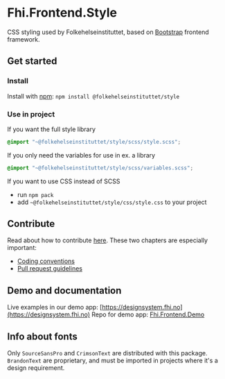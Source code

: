 # Fhi.Frontend.Style

CSS styling used by Folkehelseinstituttet, based on [Bootstrap](https://getbootstrap.com) frontend framework.

## Get started

### Install

Install with [npm](https://www.npmjs.com): `npm install @folkehelseinstituttet/style`

### Use in project

If you want the full style library

```scss
@import "~@folkehelseinstituttet/style/scss/style.scss";
```

If you only need the variables for use in ex. a library

```scss
@import "~@folkehelseinstituttet/style/scss/variables.scss";
```

If you want to use CSS instead of SCSS

- run `npm pack`
- add `~@folkehelseinstituttet/style/css/style.css` to your project

## Contribute

Read about how to contribute [here](https://github.com/folkehelseinstituttet/Fhi.Frontend.Style/blob/main/CONTRIBUTING.md). These two chapters are especially important:

- [Coding conventions](https://github.com/folkehelseinstituttet/Fhi.Frontend.Style/blob/main/CONTRIBUTING.md#coding-conventions)  
- [Pull request guidelines](https://github.com/folkehelseinstituttet/Fhi.Frontend.Style/blob/main/CONTRIBUTING.md#pull-request-guidelines-for)  

## Demo and documentation

Live examples in our demo app: [https://designsystem.fhi.no](https://designsystem.fhi.no)
Repo for demo app: [Fhi.Frontend.Demo](https://github.com/folkehelseinstituttet/Fhi.Frontend.Demo)

## Info about fonts

Only `SourceSansPro` and `CrimsonText` are distributed with this package. `BrandonText` are proprietary, and must be imported in projects where it's a design requirement.
